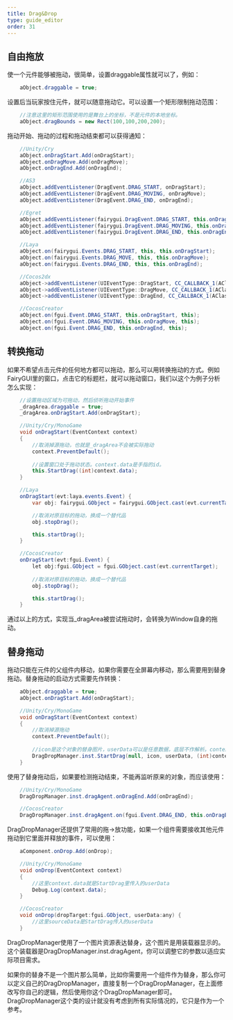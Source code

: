 ```yaml
---
title: Drag&Drop
type: guide_editor
order: 31
---
```


## 自由拖放

使一个元件能够被拖动，很简单，设置draggable属性就可以了，例如：

```csharp
    aObject.draggable = true;
```

设置后当玩家按住元件，就可以随意拖动它。可以设置一个矩形限制拖动范围：

```csharp
    //注意这里的矩形范围使用的是舞台上的坐标，不是元件的本地坐标。
    aObject.dragBounds = new Rect(100,100,200,200);
```

拖动开始、拖动的过程和拖动结束都可以获得通知：

```csharp
    //Unity/Cry
    aObject.onDragStart.Add(onDragStart);
    aObject.onDragMove.Add(onDragMove);
    aObject.onDragEnd.Add(onDragEnd);

    //AS3
    aObject.addEventListener(DragEvent.DRAG_START, onDragStart);
    aObject.addEventListener(DragEvent.DRAG_MOVING, onDragMove);
    aObject.addEventListener(DragEvent.DRAG_END, onDragEnd);

    //Egret
    aObject.addEventListener(fairygui.DragEvent.DRAG_START, this.onDragStart, this);
    aObject.addEventListener(fairygui.DragEvent.DRAG_MOVING, this.onDragMove, this);
    aObject.addEventListener(fairygui.DragEvent.DRAG_END, this.onDragEnd, this);

    //Laya
    aObject.on(fairygui.Events.DRAG_START, this, this.onDragStart);
    aObject.on(fairygui.Events.DRAG_MOVE, this, this.onDragMove);
    aObject.on(fairygui.Events.DRAG_END, this, this.onDragEnd);

    //Cocos2dx
    aObject->addEventListener(UIEventType::DragStart, CC_CALLBACK_1(AClass::onDragStart, this));
    aObject->addEventListener(UIEventType::DragMove, CC_CALLBACK_1(AClass::onDragMove, this));
    aObject->addEventListener(UIEventType::DragEnd, CC_CALLBACK_1(AClass::onDragEnd, this));

    //CocosCreator
    aObject.on(fgui.Event.DRAG_START, this.onDragStart, this);
    aObject.on(fgui.Event.DRAG_MOVING, this.onDragMove, this);
    aObject.on(fgui.Event.DRAG_END, this.onDragEnd, this);  
```

## 转换拖动

如果不希望点击元件的任何地方都可以拖动，那么可以用转换拖动的方式。例如FairyGUI里的窗口，点击它的标题栏，就可以拖动窗口，我们以这个为例子分析怎么实现：

```csharp
    //设置拖动区域为可拖动，然后侦听拖动开始事件
    _dragArea.draggable = true;
    _dragArea.onDragStart.Add(onDragStart);

    //Unity/Cry/MonoGame
    void onDragStart(EventContext context)
    {
        //取消掉源拖动，也就是_dragArea不会被实际拖动
        context.PreventDefault();
    
        //设置窗口处于拖动状态。context.data是手指的id。
        this.StartDrag((int)context.data);
    }

    //Laya
    onDragStart(evt:laya.events.Event) {
        var obj: fairygui.GObject = fairygui.GObject.cast(evt.currentTarget);

        //取消对原目标的拖动，换成一个替代品
        obj.stopDrag();

        this.startDrag();
    }

    //CocosCreator
    onDragStart(evt:fgui.Event) {
        let obj:fgui.GObject = fgui.GObject.cast(evt.currentTarget);
        
        //取消对原目标的拖动，换成一个替代品
        obj.stopDrag();

        this.startDrag();
    }
```

通过以上的方式，实现当_dragArea被尝试拖动时，会转换为Window自身的拖动。

## 替身拖动

拖动只能在元件的父组件内移动，如果你需要在全屏幕内移动，那么需要用到替身拖动。替身拖动的启动方式需要先作转换：

```csharp
    aObject.draggable = true;
    aObject.onDragStart.Add(onDragStart);

    //Unity/Cry/MonoGame
    void onDragStart(EventContext context)
    {
        //取消掉源拖动
        context.PreventDefault();
    
        //icon是这个对象的替身图片，userData可以是任意数据，底层不作解析。context.data是手指的id。
        DragDropManager.inst.StartDrag(null, icon, userData, (int)context.data);
    }
```

使用了替身拖动后，如果要检测拖动结束，不能再监听原来的对象，而应该使用：

```csharp
    //Unity/Cry/MonoGame
    DragDropManager.inst.dragAgent.onDragEnd.Add(onDragEnd);

    //CocosCreator
    DragDropManager.inst.dragAgent.on(fgui.Event.DRAG_END, this.onDragEnd, this);
```

DragDropManager还提供了常用的拖->放功能，如果一个组件需要接收其他元件拖动到它里面并释放的事件，可以使用：

```csharp
    aComponent.onDrop.Add(onDrop);

    //Unity/Cry/MonoGame
    void onDrop(EventContext context)
    {
        //这里context.data就是StartDrag里传入的userData
        Debug.Log(context.data);
    }

    //CocosCreator
    void onDrop(dropTarget:fgui.GObject, userData:any) {
        //这里sourceData是StartDrag传入的userData
    }
```

DragDropManager使用了一个图片资源表达替身，这个图片是用装载器显示的。这个装载器是DragDropManager.inst.dragAgent，你可以调整它的参数以适应实际项目需求。

如果你的替身不是一个图片那么简单，比如你需要用一个组件作为替身，那么你可以定义自己的DragDropManager，直接复制一个DragDropManager，在上面修改写你自己的逻辑，然后使用你这个DragDropManager即可。DragDropManager这个类的设计就没有考虑到所有实际情况的，它只是作为一个参考。